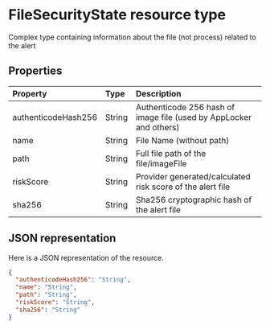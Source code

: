 # FileSecurityState resource type

Complex type containing information about the file (not process) related to the alert

## Properties

| Property   | Type|Description|
|:---------------|:--------|:----------|
|authenticodeHash256|String|Authenticode 256 hash of image file (used by AppLocker and others)|
|name|String|File Name (without path)|
|path|String|Full file path of the file/imageFile|
|riskScore|String|Provider generated/calculated risk score of the alert file|
|sha256|String|Sha256 cryptographic hash of the alert file|

## JSON representation

Here is a JSON representation of the resource.

<!-- {
  "blockType": "resource",
  "optionalProperties": [

  ],
  "@odata.type": "microsoft.graph.FileSecurityState"
}-->

```json
{
  "authenticodeHash256": "String",
  "name": "String",
  "path": "String",
  "riskScore": "String",
  "sha256": "String"
}

```

<!-- uuid: 8fcb5dbc-d5aa-4681-8e31-b001d5168d79
2015-10-25 14:57:30 UTC -->
<!-- {
  "type": "#page.annotation",
  "description": "FileSecurityState resource",
  "keywords": "",
  "section": "documentation",
  "tocPath": ""
}-->